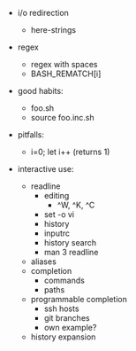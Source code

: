 - i/o redirection
  - here-strings

- regex
  - regex with spaces
  - BASH_REMATCH[i]

- good habits:
  - foo.sh
  - source foo.inc.sh

- pitfalls:
  - i=0; let i++ (returns 1)

- interactive use:
  - readline
    - editing
      - ^W, ^K, ^C
    - set -o vi
    - history
    - inputrc
    - history search
    - man 3 readline
  - aliases
  - completion
    - commands
    - paths
  - programmable completion
    - ssh hosts
    - git branches
    - own example?
  - history expansion
